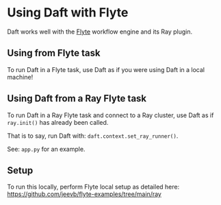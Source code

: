 # Using Daft with Flyte

Daft works well with the [Flyte](https://flyte.org/) workflow engine and its Ray plugin.

## Using from Flyte task

To run Daft in a Flyte task, use Daft as if you were using Daft in a local machine!

## Using Daft from a Ray Flyte task

To run Daft in a Ray Flyte task and connect to a Ray cluster, use Daft as if `ray.init()` has already been called.

That is to say, run Daft with: `daft.context.set_ray_runner()`.

See: `app.py` for an example.

## Setup

To run this locally, perform Flyte local setup as detailed here: https://github.com/jeevb/flyte-examples/tree/main/ray
